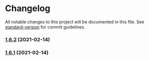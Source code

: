 # Changelog

All notable changes to this project will be documented in this file. See [standard-version](https://github.com/conventional-changelog/standard-version) for commit guidelines.

### [1.6.2](https://github.com/yegobox/flipper-plugins/compare/v1.2.3...v1.6.2) (2021-02-14)

### [1.6.1](https://github.com/yegobox/flipper-plugins/compare/v1.2.1...v1.6.1) (2021-02-14)

